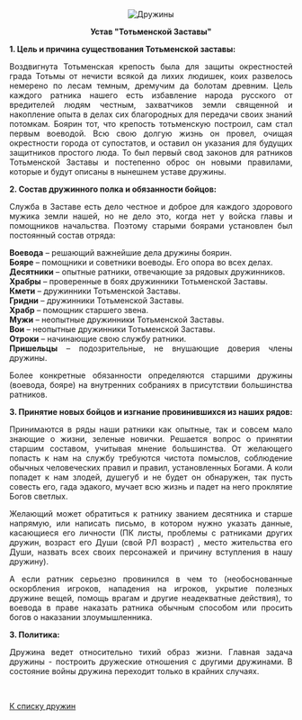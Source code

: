 &nbsp;

<p style='text-align: center'>
<img src="/img/tit_druzhins.jpg" alt='Дружины' />
</p>

<center>
<b>Устав "Тотьменской Заставы"</b>
</center>

<p align="justify"><strong>1. Цель и причина существования Тотьменской заставы:</strong></p>
<p align="justify">Воздвигнута Тотьменская крепость была для защиты окрестностей града Тотьмы от нечисти всякой да
лихих людишек, коих развелось немерено по лесам темным, дремучим да болотам древним. Цель каждого ратника нашего есть избавление народа русского от вредителей людям честным, захватчиков земли священной и накопление опыта в делах сих благородных для передачи своих знаний потомкам. Боярин тот,
что крепость тотьменскую построил, сам стал первым воеводой. Всю свою долгую жизнь он провел, 
очищая окрестности города от супостатов, и оставил он указания для будущих защитников простого люда.
То был первый свод законов для ратников Тотьменской Заставы и постепенно оброс он новыми правилами, которые и будут описаны в нынешнем уставе дружины. </p>
<p align="justify"><strong>2. Состав дружинного полка и обязанности бойцов:</strong></p>
<p align="justify">Служба в Заставе есть дело честное и доброе для каждого здорового мужика земли нашей, но не дело это, когда нет у войска главы и помощников начальства. Поэтому старыми боярами установлен был постоянный состав отряда:</p>
<p align="justify"><strong>Воевода</strong> – решающий важнейшие дела дружины боярин.<br>
<strong>Бояре</strong> – помощники и советники воеводы. Его опора во всех делах.<br>
<strong>Десятники</strong> – опытные ратники, отвечающие за рядовых дружинников.<br>
<strong>Храбры</strong> – проверенные в боях дружинники Тотьменской Заставы.<br>
<strong>Кмети</strong> – дружинники Тотьменской Заставы.<br>
<strong>Гридни</strong> – дружинники Тотьменской Заставы.<br>
<strong>Храбр</strong> – помощник старшего звена.<br>
<strong>Мужи</strong> – неопытные дружинники Тотьменской Заставы.<br>
<strong>Вои</strong> – неопытные дружинники Тотьменской Заставы.<br>
<strong>Отроки</strong> – начинающие свою службу ратники.<br>
<strong>Пришельцы</strong> – подозрительные, не внушающие доверия члены дружины. </p>
<p align="justify">Более конкретные обязанности определяются старшими дружины (воевода, бояре) на внутренних собраниях в присутствии большинства ратников.</p>

<p align="justify"><strong>3. Принятие новых бойцов и изгнание провинившихся из наших рядов:</strong></p>
<p align="justify">Принимаются в ряды наши ратники как опытные, так и совсем мало знающие о жизни, зеленые новички.
Решается вопрос о принятии старшим составом, учитывая мнение большинства. От желающего попасть к нам на службу требуются чистота помыслов, соблюдение обычных человеческих правил и правил, установленных
Богами. А коли попадет к нам злодей, душегуб и не будет он обнаружен, так пусть совесть его, гада эдакого, мучает всю жизнь и падет на него проклятие Богов светлых. </p>
<p align="justify">Желающий может обратиться к ратнику званием десятника и старше напрямую, или написать письмо, в котором нужно указать данные, касающиеся его личности (ПК листы, проблемы с ратниками других дружин, возраст его Души (свой РЛ возраст) , место жительства его Души, назвать всех своих персонажей и причину вступления в нашу дружину). </p>
<p align="justify">А если ратник серьезно провинился в чем то (необоснованные оскорбления игроков, нападения на игроков, укрытие полезных дружине вещей, помощь врагам и другие неадекватные действия), то воевода в праве наказать ратника обычным способом или просить богов о наказании злоумышленника.</p>
<p align="justify"><strong>3. Политика:</strong></p>
<p align="justify">Дружина ведет относительно тихий образ жизни. Главная задача дружины - построить дружеские отношения с другими дружинами. В состояние войны дружина переходит только в крайних случаях.</p>

<br/>
<p class='text-center'><a href='/clans/#list'>К списку дружин</a></p>
